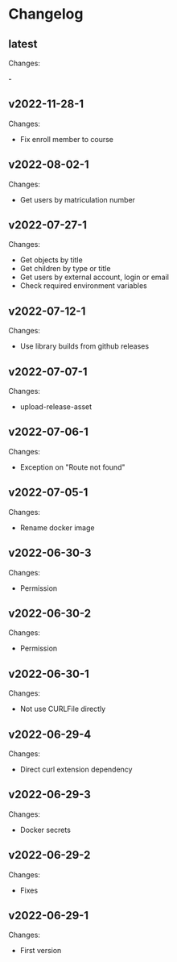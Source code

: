 # Changelog

## latest

Changes:

\-

## v2022-11-28-1

Changes:

- Fix enroll member to course

## v2022-08-02-1

Changes:

- Get users by matriculation number

## v2022-07-27-1

Changes:

- Get objects by title
- Get children by type or title
- Get users by external account, login or email
- Check required environment variables

## v2022-07-12-1

Changes:

- Use library builds from github releases

## v2022-07-07-1

Changes:

- upload-release-asset

## v2022-07-06-1

Changes:

- Exception on "Route not found"

## v2022-07-05-1

Changes:

- Rename docker image

## v2022-06-30-3

Changes:

- Permission

## v2022-06-30-2

Changes:

- Permission

## v2022-06-30-1

Changes:

- Not use CURLFile directly

## v2022-06-29-4

Changes:

- Direct curl extension dependency

## v2022-06-29-3

Changes:

- Docker secrets

## v2022-06-29-2

Changes:

- Fixes

## v2022-06-29-1

Changes:

- First version
